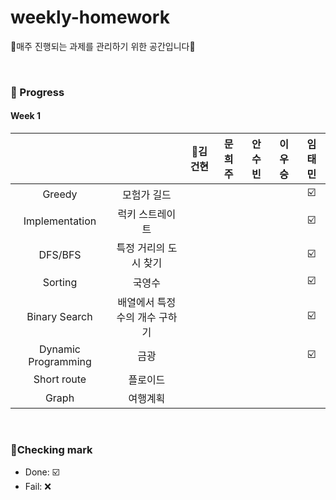 # weekly-homework
🍒매주 진행되는 과제를 관리하기 위한 공간입니다🍒

<br>


### 🍒 Progress

#### Week 1
|              |             | 👑김건현    | 문희주        | 안수빈       | 이우승       | 임태민        |
| :------:  | :------: |  :---------: |  :---------: | :---------:  | :---------:  | :---------:  |
| Greedy               | 모험가 길드                          |              |              |           |              |         ☑️ |
| Implementation       | 럭키 스트레이트                      |              |              |           |              |         ☑️ |
| DFS/BFS              | 특정 거리의 도시 찾기                |              |              |           |              |         ☑️ |
| Sorting              | 국영수                              |              |              |           |              |         ☑️ |
| Binary Search        | 배열에서 특정 수의 개수 구하기        |              |              |           |              |         ☑️ |
| Dynamic Programming  | 금광                                |              |              |           |              |         ☑️ |
| Short route          | 플로이드                            |              |              |           |              |          |
| Graph                | 여행계획                            |              |              |           |              |          |



<br>

### 🍒Checking mark
* Done: ☑️ <br>
* Fail: ❌ <br>
